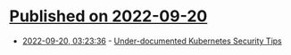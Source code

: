# [Published on 2022-09-20](index.md)

* [2022-09-20, 03:23:36](https://lobste.rs/s/eoeooy/under_documented_kubernetes_security) - [Under-documented Kubernetes Security Tips](https://www.macchaffee.com/blog/2022/k8s-under-documented-security-tips/)
